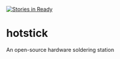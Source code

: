 [![Stories in Ready](https://badge.waffle.io/robot-army/hotstick.png?label=ready&title=Ready)](https://waffle.io/robot-army/hotstick)
# hotstick
An open-source hardware soldering station
